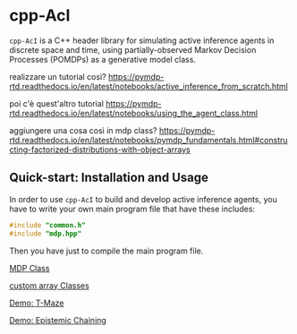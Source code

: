 # cpp-AcI
``cpp-AcI`` is a C++ header library for simulating active inference agents in
discrete space and time, using partially-observed Markov Decision Processes
(POMDPs) as a generative model class.

realizzare un tutorial così? https://pymdp-rtd.readthedocs.io/en/latest/notebooks/active_inference_from_scratch.html

poi c'è quest'altro tutorial https://pymdp-rtd.readthedocs.io/en/latest/notebooks/using_the_agent_class.html

aggiungere una cosa così in mdp class? https://pymdp-rtd.readthedocs.io/en/latest/notebooks/pymdp_fundamentals.html#constructing-factorized-distributions-with-object-arrays

## Quick-start: Installation and Usage
In order to use ``cpp-AcI`` to build and develop active inference agents, you have to write your own main program file that have these includes:

```c++
#include "common.h"
#include "mdp.hpp"
```

Then you have just to compile the main program file.

[MDP Class](doc/mdp_class.md)

[custom array Classes](doc/custom_array_classes.md)

[Demo: T-Maze](doc/tmaze_doc/tmaze.md)

[Demo: Epistemic Chaining](doc/cue_chaining_doc/cue_chaining.md)
